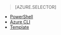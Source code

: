 > [AZURE.SELECTOR]
- [PowerShell](/documentation/articles/load-balancer-get-started-internet-arm-ps)
- [Azure CLI](/documentation/articles/load-balancer-get-started-internet-arm-cli)
- [Template](/documentation/articles/load-balancer-get-started-internet-arm-template)
